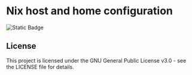# Nix host and home configuration

![Static Badge](https://img.shields.io/badge/NIX-CONIFG-036ffc?style=for-the-badge&logo=NixOS&labelColor=ffffff&color=036ffc)

## License

This project is licensed under the GNU General Public License v3.0 - see the LICENSE file for details.
